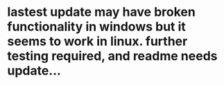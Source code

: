 # lastest update may have broken functionality in windows but it seems to work in linux. further testing required, and readme needs update...
